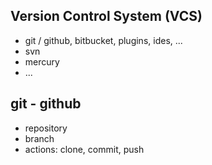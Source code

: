 ## Version Control System (VCS) 

* git       / github, bitbucket, plugins, ides, ...
* svn
* mercury
* ...


## git - github
* repository
* branch
* actions: clone, commit, push
